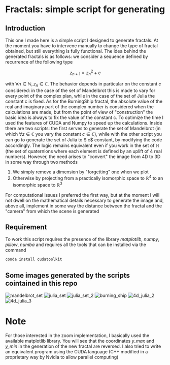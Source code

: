 # Fractals: simple script for generating

## Introduction
This one I made here is a simple script I designed to generate fractals. At the moment you have to intervene manually to change the type of fractal obtained, but still everything is fully functional. The idea behind the generated fractals is as follows: we consider a sequence defined by recurrence of the following type

$$z_{n+1} = z_n^2 + c$$

with $\forall n \in \mathbb{N}, z_n  \in \mathbb{C}$. The behavior depends in particular on the constant $c$ considered: in the case of the set of Mandelbrot this is made to vary for every point of the complex plan, while in the case of the set of Julia the constant c is fixed. As for the BurningShip fractal, the absolute value of the real and imaginary part of the complex number is considered when the calculations are made, but from the point of view of "construction" the basic idea is always to fix the value of the constant c. 
To optimize the time I used the features of CUDA and Numpy to speed up the calculations.
Inside there are two scripts: the first serves to generate the set of Mandelbrot (in which $\forall z \in \mathbb{C}$ you vary the constant $c \in \mathbb{C}$), while with the other script you can go to generate the set of Julia to $ c$ constant, by modifying the code accordingly.
The logic remains equivalent even if you work in the set of $\mathbb{H}$ (the set of quaternions where each element is defined by an uplift of 4 real numbers). However, the need arises to "convert" the image from 4D to 3D in some way through two methods
1) We simply remove a dimension by "forgetting" one when we plot 
2) Otherwise by projecting from a practically isomorphic space to $\mathbb{R}^4$ to an isomorphic space to $\mathbb{R}^3$

For computational issues I preferred the first way, but at the moment I will not dwell on the mathematical details necessary to generate the image and, above all, implement in some way the distance between the fractal and the "camera" from which the scene is generated
## Requirement
To work this script requires the presence of the library _matplotlib_, _numpy_, _pillow_, _numba_ and requires all the tools that can be installed via the command
```bash
conda install cudatoolkit
```
## Some images generated by the scripts cointained in this repo
![mandelbrot_set](https://github.com/Fr4nci/frattali/blob/main/Immagini%20varie%20generate/mandelbrot_set.png)
![julia_set](https://github.com/Fr4nci/frattali/blob/main/Immagini%20varie%20generate/julia_set.png)
![julia_set_2](https://github.com/Fr4nci/frattali/blob/main/Immagini%20varie%20generate/julia_colored.png)
![burning_ship](https://github.com/Fr4nci/frattali/blob/main/Immagini%20varie%20generate/immagine_zoom_burning_ship.png)
![4d_julia_2](https://github.com/Fr4nci/frattali/blob/main/Frattali%20in%204D/frattale4_3.png)
![4d_julia_3](https://github.com/Fr4nci/frattali/blob/main/Frattali%20in%204D/frattale5_1.png) 

# Note
For those interested in the zoom implementation, I basically used the available matplotlib library. You will see that the coordinates _y_max_ and _y_min_ in the generation of the new fractal are reversed.
I also tried to write an equivalent program using the CUDA language (C++ modified in a proprietary way by Nvidia to allow parallel computing)
